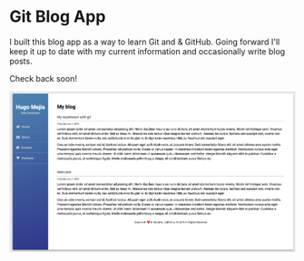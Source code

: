 # Git Blog App

I built this blog app as a way to learn Git and & GitHub. Going forward I'll keep it up to date with my current information and occasionally write blog posts.

Check back soon!

<img src="project-screenshot.png" alt="Blog Screenshot">
